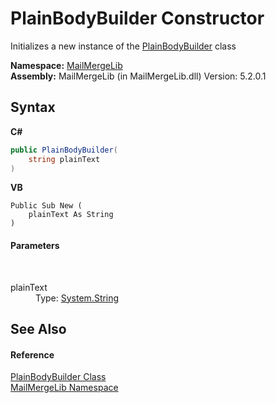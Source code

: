 # PlainBodyBuilder Constructor 
 

Initializes a new instance of the <a href="a24e7260-b0e5-d5e5-f242-dc34bde483b0">PlainBodyBuilder</a> class

**Namespace:**&nbsp;<a href="31c6ebbe-d683-7561-7308-5a5ee1f76bf5">MailMergeLib</a><br />**Assembly:**&nbsp;MailMergeLib (in MailMergeLib.dll) Version: 5.2.0.1

## Syntax

**C#**<br />
``` C#
public PlainBodyBuilder(
	string plainText
)
```

**VB**<br />
``` VB
Public Sub New ( 
	plainText As String
)
```


#### Parameters
&nbsp;<dl><dt>plainText</dt><dd>Type: <a href="http://msdn2.microsoft.com/en-us/library/s1wwdcbf" target="_blank">System.String</a><br /></dd></dl>

## See Also


#### Reference
<a href="a24e7260-b0e5-d5e5-f242-dc34bde483b0">PlainBodyBuilder Class</a><br /><a href="31c6ebbe-d683-7561-7308-5a5ee1f76bf5">MailMergeLib Namespace</a><br />